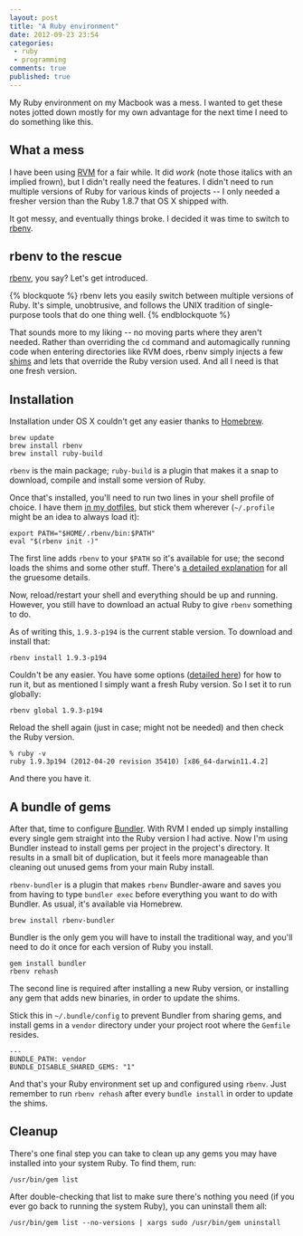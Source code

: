 ```yaml
---
layout: post
title: "A Ruby environment"
date: 2012-09-23 23:54
categories:
 - ruby
 - programming
comments: true
published: true
---
```


My Ruby environment on my Macbook was a mess. I wanted to get these notes jotted down mostly for my own advantage for the next time I need to do something like this.

<!-- more -->

## What a mess ##

I have been using [RVM](https://rvm.io/) for a fair while. It did _work_ (note those italics with an implied frown), but I didn't really need the features. I didn't need to run multiple versions of Ruby for various kinds of projects -- I only needed a fresher version than the Ruby 1.8.7 that OS X shipped with.

It got messy, and eventually things broke. I decided it was time to switch to [rbenv][rbenv].

## rbenv to the rescue ##

[rbenv][rbenv], you say? Let's get introduced.

{% blockquote %}
rbenv lets you easily switch between multiple versions of Ruby. It's simple, unobtrusive, and follows the UNIX tradition of single-purpose tools that do one thing well.
{% endblockquote %}

That sounds more to my liking -- no moving parts where they aren't needed. Rather than overriding the `cd` command and automagically running code when entering directories like RVM does, rbenv simply injects a few [shims][shims] and lets that override the Ruby version used. And all I need is that one fresh version.

## Installation ##

Installation under OS X couldn't get any easier thanks to [Homebrew](http://mxcl.github.com/homebrew/).

    brew update
    brew install rbenv
    brew install ruby-build

`rbenv` is the main package; `ruby-build` is a plugin that makes it a snap to download, compile and install some version of Ruby.

Once that's installed, you'll need to run two lines in your shell profile of choice. I have them [in my dotfiles][dotfiles], but stick them wherever (`~/.profile` might be an idea to always load it):

    export PATH="$HOME/.rbenv/bin:$PATH"
    eval "$(rbenv init -)"

The first line adds `rbenv` to your `$PATH` so it's available for use; the second loads the shims and some other stuff. There's [a detailed explanation][neckbeard] for all the gruesome details.

Now, reload/restart your shell and everything should be up and running. However, you still have to download an actual Ruby to give `rbenv` something to do.

As of writing this, `1.9.3-p194` is the current stable version. To download and install that:

    rbenv install 1.9.3-p194

Couldn't be any easier. You have some options ([detailed here][usage]) for how to run it, but as mentioned I simply want a fresh Ruby version. So I set it to run globally:

    rbenv global 1.9.3-p194

Reload the shell again (just in case; might not be needed) and then check the Ruby version.

    % ruby -v
    ruby 1.9.3p194 (2012-04-20 revision 35410) [x86_64-darwin11.4.2]

And there you have it.

## A bundle of gems ##

After that, time to configure [Bundler][bundler]. With RVM I ended up simply installing every single gem straight into the Ruby version I had active. Now I'm using Bundler instead to install gems per project in the project's directory. It results in a small bit of duplication, but it feels more manageable than cleaning out unused gems from your main Ruby install.

`rbenv-bundler` is a plugin that makes `rbenv` Bundler-aware and saves you from having to type `bundler exec` before everything you want to do with Bundler. As usual, it's available via Homebrew. 

    brew install rbenv-bundler

Bundler is the only gem you will have to install the traditional way, and you'll need to do it once for each version of Ruby you install.

    gem install bundler
    rbenv rehash

The second line is required after installing a new Ruby version, or installing any gem that adds new binaries, in order to update the shims.

Stick this in `~/.bundle/config` to prevent Bundler from sharing gems, and install gems in a `vendor` directory under your project root where the `Gemfile` resides.

    ---
    BUNDLE_PATH: vendor
    BUNDLE_DISABLE_SHARED_GEMS: "1"

And that's your Ruby environment set up and configured using `rbenv`. Just remember to run `rbenv rehash` after every `bundle install` in order to update the shims.

## Cleanup ##

There's one final step you can take to clean up any gems you may have installed into your system Ruby. To find them, run:

    /usr/bin/gem list

After double-checking that list to make sure there's nothing you need (if you ever go back to running the system Ruby), you can uninstall them all:

    /usr/bin/gem list --no-versions | xargs sudo /usr/bin/gem uninstall


[neckbeard]: https://github.com/sstephenson/rbenv#section_2.3
[rbenv]: https://github.com/sstephenson/rbenv
[shims]: http://en.wikipedia.org/wiki/Shim_(computing)
[dotfiles]: https://github.com/jsvensson/dotfiles
[usage]: https://github.com/sstephenson/rbenv#section_3
[bundler]: http://gembundler.com/
